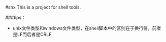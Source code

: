 #shx
This is a project for shell tools. 

###tips：
- unix文件类型和windows文件类型，在shell脚本中的区别在于换行符，前者是LF而后者是CRLF